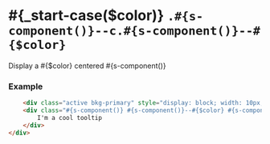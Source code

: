 # <span class="c-#{$color}">#{_start-case($color)}</span> ```.#{s-component()}--c.#{s-component()}--#{$color}```

Display a #{$color} centered #{s-component()}

### Example
```html
	<div class="active bkg-primary" style="display: block; width: 10px; height: 10px; position: relative; margin: 50px auto;">
	<div class="#{s-component()} #{s-component()}--#{$color} #{s-component()}--c">
		I'm a cool tooltip
	</div>
</div>
```
